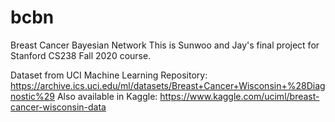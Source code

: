 # bcbn
Breast Cancer Bayesian Network
This is Sunwoo and Jay's final project for Stanford CS238 Fall 2020 course. 

Dataset from UCI Machine Learning Repository: https://archive.ics.uci.edu/ml/datasets/Breast+Cancer+Wisconsin+%28Diagnostic%29
Also available in Kaggle: https://www.kaggle.com/uciml/breast-cancer-wisconsin-data
